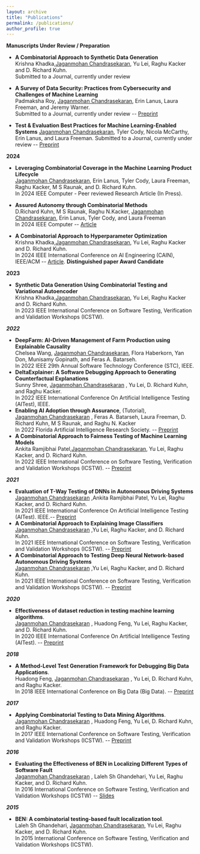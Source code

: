 ```yaml
---
layout: archive
title: "Publications"
permalink: /publications/
author_profile: true
---
```

**Manuscripts Under Review / Preparation**
   * **A Combinatorial Approach to Synthetic Data Generation**  
     Krishna Khadka,<u>Jaganmohan Chandrasekaran</u>, Yu Lei, Raghu Kacker and D. Richard Kuhn.  
     Submitted to a Journal, currently under review

   * **A Survey of Data Security: Practices from Cybersecurity and Challenges of Machine Learning**  
     Padmaksha Roy, <u>Jaganmohan Chandrasekaran</u>, Erin Lanus, Laura Freeman, and Jeremy Warner.  
     Submitted to a Journal, currently under review -- [Preprint](https://arxiv.org/pdf/2310.04513)

   * **Test & Evaluation Best Practices for Machine Learning-Enabled Systems**
     <u>Jaganmohan Chandrasekaran</u>, Tyler Cody, Nicola McCarthy, Erin Lanus, and Laura Freeman.
     Submitted to a Journal, currently under review -- [Preprint](https://papers.ssrn.com/sol3/papers.cfm?abstract_id=4862589)


**2024**

   * **Leveraging Combinatorial Coverage in the Machine Learning Product Lifecycle**   
     <u>Jaganmohan Chandrasekaran</u>, Erin Lanus, Tyler Cody, Laura Freeman, Raghu Kacker, M S Raunak, and D. Richard Kuhn.  
     In 2024 IEEE Computer - Peer reviewed Research Article (In Press).
     
  * **Assured Autonomy through Combinatorial Methods**  
     D.Richard Kuhn, M S Raunak, Raghu N.Kacker, <u>Jaganmohan Chandrasekaran</u>, Erin Lanus, Tyler Cody, and Laura Freeman  
     In 2024 IEEE Computer -- [Article](https://ieeexplore.ieee.org/abstract/document/10517690)
   
   * **A Combinatorial Approach to Hyperparameter Optimization**   
   Krishna Khadka,<u>Jaganmohan Chandrasekaran</u>, Yu Lei, Raghu Kacker and D. Richard Kuhn.  
   In 2024 IEEE International Conference on AI Engineering (CAIN), IEEE/ACM -- [Article](https://dl.acm.org/doi/pdf/10.1145/3644815.3644941). **Distinguished paper Award Candidate** 

**2023**
 
 * **Synthetic Data Generation Using Combinatorial Testing and Variational Autoencoder**   
   Krishna Khadka,<u>Jaganmohan Chandrasekaran</u>, Yu Lei, Raghu Kacker and D. Richard Kuhn.  
   In 2023 IEEE International Conference on Software Testing, Verification and Validation Workshops (ICSTW).
 

***2022***
  * **DeepFarm: AI-Driven Management of Farm Production using Explainable Causality**  
    Chelsea Wang, <u>Jaganmohan Chandrasekaran</u>, Flora Haberkorn, Yan Don, Munisamy Gopinath, and Feras A. Batarseh.  
    In 2022 IEEE 29th Annual Software Technology Conference (STC), IEEE.
  * **DeltaExplainer: A Software Debugging Approach to Generating Counterfactual Explanations**  
    Sunny Shree, <u>Jaganmohan Chandrasekaran</u> , Yu Lei, D. Richard Kuhn, and Raghu Kacker.  
    In 2022 IEEE International Conference On Artificial Intelligence Testing (AITest), IEEE.
  * **Enabling AI Adoption through Assurance**, (Tutorial),  
    <u>Jaganmohan Chandrasekaran</u> , Feras A. Batarseh, Laura Freeman, D. Richard Kuhn, M S Raunak, and Raghu N. Kacker  
    In 2022 Florida Artificial Intelligence Research Society. -- [Preprint](https://journals.flvc.org/FLAIRS/article/view/130726/133963)
  * **A Combinatorial Approach to Fairness Testing of Machine Learning Models**  
    Ankita Ramjibhai Patel,<u>Jaganmohan Chandrasekaran</u>, Yu Lei, Raghu Kacker, and D. Richard Kuhn.  
    In 2022 IEEE International Conference on Software Testing, Verification and Validation Workshops (ICSTW). -- [Preprint](https://cjaganmohan.github.io/files/A_Combinatorial_Approach_to_Fairness_Testing_of-Machine_Learning_Models.pdf)

***2021***
  * **Evaluation of T-Way Testing of DNNs in Autonomous Driving Systems**  
    <u>Jaganmohan Chandrasekaran</u> ,Ankita Ramjibhai Patel, Yu Lei, Raghu Kacker, and D. Richard Kuhn.  
    In 2021 IEEE International Conference On Artificial Intelligence Testing (AITest). IEEE.-- [Preprint](https://cjaganmohan.github.io/files/Evaluation_of_T-Way_Testing_of_DNNs_in_Autonomous_Driving_Systems_pre_print_AITest2021.pdf)
  * **A Combinatorial Approach to Explaining Image Classifiers**  
    <u>Jaganmohan Chandrasekaran</u> ,Yu Lei, Raghu Kacker, and D. Richard Kuhn.  
    In 2021 IEEE International Conference on Software Testing, Verification and Validation Workshops (ICSTW). -- [Preprint](https://cjaganmohan.github.io/files/XAI_Tool_pre_print_IWCT_2021.pdf)
  * **A Combinatorial Approach to Testing Deep Neural Network-based Autonomous Driving Systems**  
    <u>Jaganmohan Chandrasekaran</u> ,Yu Lei, Raghu Kacker, and D. Richard Kuhn.  
    In 2021 IEEE International Conference on Software Testing, Verification and Validation Workshops (ICSTW). -- [Preprint](https://cjaganmohan.github.io/files/Testing_DNN_pre_print_IWCT_2021.pdf)

***2020***
* **Effectiveness of dataset reduction in testing machine learning algorithms**.  
  <u>Jaganmohan Chandrasekaran</u> , Huadong Feng, Yu Lei, Raghu Kacker, and D. Richard Kuhn.  
  In 2020 IEEE International Conference On Artificial Intelligence Testing (AITest). -- [Preprint](https://cjaganmohan.github.io/files/Effectiveness_of_dataset_reduction_pre_print_AITest2020.pdf)

***2018***
* **A Method-Level Test Generation Framework for Debugging Big Data Applications**.  
  Huadong Feng, <u>Jaganmohan Chandrasekaran</u> , Yu Lei, D. Richard Kuhn, and Raghu Kacker.  
  In 2018 IEEE International Conference on Big Data (Big Data). -- [Preprint](https://cjaganmohan.github.io/files/debugging_BigData_Pre_Print_IEEEBigData.pdf)

***2017***
* **Applying Combinatorial Testing to Data Mining Algorithms**.  
  <u>Jaganmohan Chandrasekaran</u> , Huadong Feng, Yu Lei, D. Richard Kuhn, and Raghu Kacker.  
  In 2017 IEEE International Conference on Software Testing, Verification and Validation Workshops (ICSTW). -- [Preprint](https://cjaganmohan.github.io/files/Applying_Combinatorial_Testing_to_Data_Mining_Algorithms_Pre_Print_IWCT2017.pdf)

***2016***
* **Evaluating the Effectiveness of BEN in Localizing Different Types of Software Fault**  
  <u>Jaganmohan Chandrasekaran</u> , Laleh Sh Ghandehari, Yu Lei, Raghu Kacker, and D. Richard Kuhn.  
  In 2016 International Conference on Software Testing, Verification and Validation Workshops (ICSTW) -- [Slides](https://cjaganmohan.github.io/files/BEN-effectiveness-IWCT2016.pdf)

***2015***
* **BEN: A combinatorial testing-based fault localization tool**.  
  Laleh Sh Ghandehari, <u>Jaganmohan Chandrasekaran</u>, Yu Lei, Raghu Kacker, and D. Richard Kuhn.  
  In 2015 International Conference on Software Testing, Verification and Validation Workshops (ICSTW).
